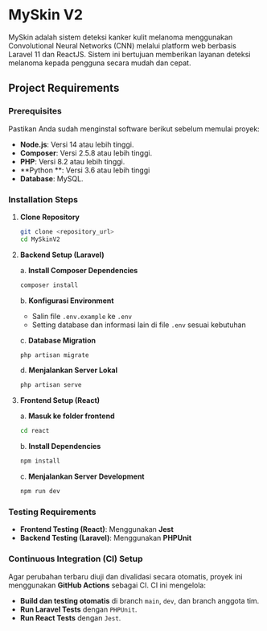 # MySkin V2

MySkin adalah sistem deteksi kanker kulit melanoma menggunakan Convolutional Neural Networks (CNN) melalui platform web berbasis Laravel 11 dan ReactJS. Sistem ini bertujuan memberikan layanan deteksi melanoma kepada pengguna secara mudah dan cepat.

## Project Requirements

### Prerequisites

Pastikan Anda sudah menginstal software berikut sebelum memulai proyek:
- **Node.js**: Versi 14 atau lebih tinggi.
- **Composer**: Versi 2.5.8 atau lebih tinggi.
- **PHP**:  Versi 8.2 atau lebih tinggi.
- **Python **: Versi 3.6 atau lebih tinggi
- **Database**: MySQL.

### Installation Steps

1. **Clone Repository**
   ```bash
   git clone <repository_url>
   cd MySkinV2
   ```

2. **Backend Setup (Laravel)**

   a. **Install Composer Dependencies**
   ```bash
   composer install
   ```

   b. **Konfigurasi Environment**
   - Salin file `.env.example` ke `.env`
   - Setting database dan informasi lain di file `.env` sesuai kebutuhan

   c. **Database Migration**
   ```bash
   php artisan migrate
   ```

   d. **Menjalankan Server Lokal**
   ```bash
   php artisan serve
   ```

3. **Frontend Setup (React)**
   
   a. **Masuk ke folder frontend**
   ```bash
   cd react
   ```

   b. **Install Dependencies**
   ```bash
   npm install
   ```

   c. **Menjalankan Server Development**
   ```bash
   npm run dev
   ```

### Testing Requirements

- **Frontend Testing (React)**: Menggunakan **Jest**
- **Backend Testing (Laravel)**: Menggunakan **PHPUnit**

### Continuous Integration (CI) Setup

Agar perubahan terbaru diuji dan divalidasi secara otomatis, proyek ini menggunakan **GitHub Actions** sebagai CI. CI ini mengelola:
- **Build dan testing otomatis** di branch `main`, `dev`, dan branch anggota tim.
- **Run Laravel Tests** dengan `PHPUnit`.
- **Run React Tests** dengan `Jest`.
